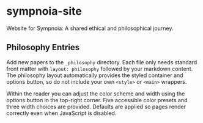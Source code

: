 # sympnoia-site
Website for Sympnoia: A shared ethical and philosophical journey.

## Philosophy Entries

Add new papers to the `_philosophy` directory. Each file only needs standard front matter with `layout: philosophy` followed by your markdown content. The philosophy layout automatically provides the styled container and options button, so do not include your own `<style>` or `<main>` wrappers.

Within the reader you can adjust the color scheme and width using the options
button in the top-right corner. Five accessible color presets and three width
choices are provided. Defaults are applied so pages render correctly even when
JavaScript is disabled.
